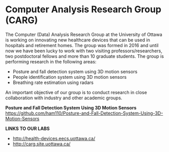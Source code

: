 # Computer Analysis Research Group (CARG)

The Computer (Data) Analysis Research Group at the University of Ottawa is working on innovating new healthcare devices that can be used in hospitals and retirement homes. The group was formed in 2016 and until now we have been lucky to work with two visiting professors/researchers, two postdoctoral fellows and more than 10 graduate students. The group is performing research in the following areas:  
- Posture and fall detection system using 3D motion sensors  
- People identification system using 3D motion sensors  
- Breathing rate estimation using radars  

An important objective of our group is to conduct research in close collaboration with industry and other academic groups.

**Posture and Fall Detection System Using 3D Motion Sensors**  
https://github.com/ham110/Posture-and-Fall-Detection-System-Using-3D-Motion-Sensors  

**LINKS TO OUR LABS**  
- http://health-devices.eecs.uottawa.ca/  
- http://carg.site.uottawa.ca/  
